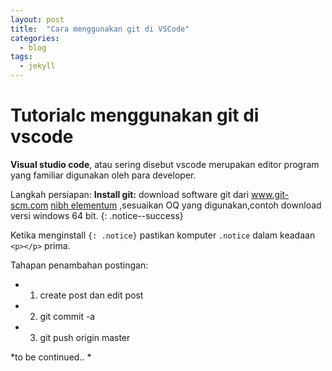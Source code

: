 ```yaml
---
layout: post
title:  "Cara menggunakan git di VSCode"
categories:
  - blog
tags:
  - jekyll
---
```


# Tutorialc menggunakan git di vscode

**Visual studio code**, atau sering disebut vscode merupakan editor program yang familiar digunakan oleh para developer.

Langkah persiapan:
**Install git:** download software git dari www.git-scm.com [nibh elementum](#) ,sesuaikan OQ yang digunakan,contoh download versi windows 64 bit.
{: .notice--success}

Ketika menginstall `{: .notice}` pastikan komputer  `.notice` dalam keadaan `<p></p>` prima. 

Tahapan penambahan postingan:

* 1. create post dan edit post
* 2. git commit -a
* 3. git push origin master


*to be continued.. *